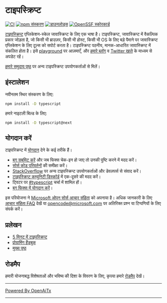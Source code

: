 # टाइपस्क्रिप्ट

[![CI](https://github.com/microsoft/TypeScript/actions/workflows/ci.yml/badge.svg)](https://github.com/microsoft/TypeScript/actions/workflows/ci.yml)
[![npm संस्करण](https://badge.fury.io/js/typescript.svg)](https://www.npmjs.com/package/typescript)
[![डाउनलोड्स](https://img.shields.io/npm/dm/typescript.svg)](https://www.npmjs.com/package/typescript)
[![OpenSSF स्कोरकार्ड](https://api.securityscorecards.dev/projects/github.com/microsoft/TypeScript/badge)](https://securityscorecards.dev/viewer/?uri=github.com/microsoft/TypeScript)

[टाइपस्क्रिप्ट](https://www.typescriptlang.org/) एप्लिकेशन-स्केल जावास्क्रिप्ट के लिए एक भाषा है। टाइपस्क्रिप्ट, जावास्क्रिप्ट में वैकल्पिक प्रकार जोड़ता है, जो किसी भी ब्राउज़र, किसी भी होस्ट, किसी भी OS के लिए बड़े पैमाने पर जावास्क्रिप्ट एप्लिकेशन के लिए टूल्स को सपोर्ट करता है। टाइपस्क्रिप्ट पठनीय, मानक-आधारित जावास्क्रिप्ट में संकलित होता है। इसे [playground](https://www.typescriptlang.org/play/) पर आज़माएँ, और [हमारे ब्लॉग](https://blogs.msdn.microsoft.com/typescript) व [Twitter खाते](https://twitter.com/typescript) के माध्यम से अपडेट रहें।

[हमारे समुदाय पृष्ठ](https://www.typescriptlang.org/community/) पर अन्य टाइपस्क्रिप्ट उपयोगकर्ताओं से मिलें।

## इंस्टालेशन

नवीनतम स्थिर संस्करण के लिए:

```bash
npm install -D typescript
```

हमारे नाइटली बिल्ड के लिए:

```bash
npm install -D typescript@next
```

## योगदान करें

टाइपस्क्रिप्ट में [योगदान](https://github.com/microsoft/TypeScript/blob/main/CONTRIBUTING.md) देने के कई तरीके हैं।
* [बग सबमिट करें](https://github.com/microsoft/TypeScript/issues) और जब फिक्स चेक-इन हो जाए तो उनकी पुष्टि करने में मदद करें।
* [सोर्स कोड परिवर्तनों](https://github.com/microsoft/TypeScript/pulls) की समीक्षा करें।
* [StackOverflow](https://stackoverflow.com/questions/tagged/typescript) पर अन्य टाइपस्क्रिप्ट उपयोगकर्ताओं और डेवलपर्स से संवाद करें।
* [टाइपस्क्रिप्ट कम्युनिटी डिस्कॉर्ड](https://discord.gg/typescript) में एक-दूसरे की मदद करें।
* ट्विटर पर [#typescript](https://twitter.com/search?q=%23TypeScript) चर्चा में शामिल हों।
* [बग फिक्स में योगदान करें](https://github.com/microsoft/TypeScript/blob/main/CONTRIBUTING.md)।

इस परियोजना ने [Microsoft ओपन सोर्स आचार संहिता](https://opensource.microsoft.com/codeofconduct/) को अपनाया है। अधिक जानकारी के लिए [आचार संहिता FAQ](https://opensource.microsoft.com/codeofconduct/faq/) देखें या [opencode@microsoft.com](mailto:opencode@microsoft.com) पर अतिरिक्त प्रश्न या टिप्पणियों के लिए संपर्क करें।

## प्रलेखन

*  [5 मिनट में टाइपस्क्रिप्ट](https://www.typescriptlang.org/docs/handbook/typescript-in-5-minutes.html)
*  [प्रोग्रामिंग हैंडबुक](https://www.typescriptlang.org/docs/handbook/intro.html)
*  [मुख्य पृष्ठ](https://www.typescriptlang.org/)

## रोडमैप

हमारी योजनाबद्ध विशेषताओं और भविष्य की दिशा के विवरण के लिए, कृपया हमारे [रोडमैप](https://github.com/microsoft/TypeScript/wiki/Roadmap) देखें।

---

[Powered By OpenAiTx](https://github.com/OpenAiTx/OpenAiTx)

---